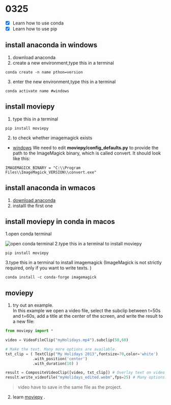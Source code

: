 # 0325

- [x] Learn how to use conda
- [x] Learn how to use pip

## install anaconda in windows
1. download anaconda
2. create a new environment,type this in a terminal
```
conda create -n name pthon=version
```
3. enter the new environment,type this in a terminal
```
conda activate name #windows
```

## install moviepy
1.  type this in a terminal
 ```
 pip install moviepy
 ```
2. to check whether imagemagick exists  
- [windows](https://pypi.org/project/moviepy/) 
We need to edit **moviepy/config_defaults.py** to provide the path to the ImageMagick binary, which is called convert. It should look like this:
```
IMAGEMAGICK_BINARY = "C:\\Program Files\\ImageMagick_VERSION\\convert.exe"
```

## install anaconda in wmacos 
1. [download anaconda](https://www.anaconda.com/products/individual)
2. installl the first one

## install moviepy in conda in macos
1.open conda terminal

 ![open conda terminal](https://miro.medium.com/max/4800/1*v3Z3aKuWmZSny590SStldw.png)
 2.type this in a terminal to install moviepy
 ```
 pip install moviepy
 ```
 3.type this in a terminal to install imagemagick (ImageMagick is not strictly required, only if you want to write texts. )
 ```
 conda install -c conda-forge imagemagick
 ```

 ## moviepy 
 1. try out an example.  
 In this example we open a video file, select the subclip between t=50s and t=60s, add a title at the center of the screen, and write the result to a new file:
 ```python
 from moviepy import *

video = VideoFileClip("myHolidays.mp4").subclip(50,60)

# Make the text. Many more options are available.
txt_clip = ( TextClip("My Holidays 2013",fontsize=70,color='white')
             .with_position('center')
             .with_duration(10) )

result = CompositeVideoClip([video, txt_clip]) # Overlay text on video
result.write_videofile("myHolidays_edited.webm",fps=25) # Many options...
```
> video have to save in the same file as the project.

 2. learn [moviepy](https://zulko.github.io/moviepy/) .

